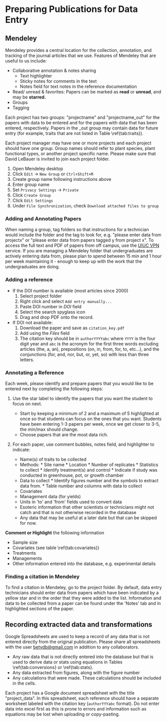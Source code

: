 
# <a id="Section_2.1"></a>  Preparing Publications for Data Entry

## Mendeley

Mendeley provides a central location for the collection, annotation, and tracking of the journal articles that we use. Features of Mendeley that are useful to us include: 

* Collaborative annotation & notes sharing
    * Text highlighter   
    * Sticky notes for comments in the text
    * Notes field for text notes in the reference documentation
* Read/ unread & favorites:
Papers can be marked as **read** or **unread**, and may be **starred.**
* Groups
* Tagging


Each project has two groups: "projectname" and "projectname_out" for the papers with data to be entered and for the papers with data that has been entered, respectively. Papers in the _out group may contain data for future entry (for example, traits that are not listed in Table \ref{tab:traits}). 

Each project manager may have one or more projects and each project should have one group. Group names should refer to plant species, plant functional types, or another project specific name. Please make sure that David LeBauer is invited to join each project folder. 

   1. Open Mendeley desktop
   2. Click `Edit` → `New Group` or `Ctrl+Shift+M`
   3. Create group name following instructions above
   4. Enter group name 
   5. Set `Privacy Settings` → `Private`
   6. Click `Create Group`
   7. Click `Edit Settings`
   8. Under `File Synchronization`, check `Download attached files to group`

### <a id="Section_2.2"></a>  Adding and Annotating Papers  

When naming a group, tag folders so that instructions for a technician would include the folder
and the tag to look for, e.g. "please enter data from projectx" or
"please enter data from papers tagged y from project x".
To access the full text and PDF of papers from off campus, use the [UIUC
VPN](http://www.cites.illinois.edu/vpn/download-install.html) service.
If you are managing a Mendeley folder that undergraduates are actively
entering data from, please plan to spend between 15 min and 1 hour per
week maintaining it - enough to keep up with the work that the
undergraduates are doing.

###  Adding a reference

-   If the DOI number is available (most articles since 2000)
    1.  Select project folder
    2.  Right click and select `Add entry manually...`
    3.  Paste DOI number in *DOI* field
    4.  Select the search spyglass icon
    5.  Drag and drop PDF onto the record.
-   If DOI not available:
    1.  Download the paper and save as `citation_key.pdf`
    2.  Add using the *Files* field
    3.  The citation key should be in `authorYYYYabc` where `YYYY` is
        the four digit year and `abc` is the acronym for the first three
        words excluding articles (the, a, an), prepositions (on, in,
        from, for, to, etc...), and the conjunctions (for, and, nor,
        but, or, yet, so) with less than three letters.

###  Annotating a Reference

Each week, please identify and prepare papers that you would like to be
entered next by completing the following steps:  

1. Use the star label to identify the papers that you want the student
    to focus on next.  
    -   Start by keeping a minimum of 2 and a maximum of 5 highlighted
        at once so that students can focus on the ones that you want.
        Students have been entering 1-3 papers per week, once we get
        closer to 3-5, the min/max should change.  
    -   Choose papers that are the most data rich.  

2. For each paper, use comment bubbles, notes field, and highlighter to indicate:
    -   Name(s) of traits to be collected
    -   Methods:
       * Site name
       * Location
       * Number of replicates
       * Statistics to collect
       * Identify treatment(s) and control
       * Indicate if study was conducted in greenhouse, pot, or growth chamber  
    -   Data to collect
       * Identify figures number and the symbols to extract data from.
       * Table number and columns with data to collect
    -   Covariates
    -   Management data (for yields)
    -   Units in 'to' and 'from' fields used to convert data
    -   Esoteric information that other scientists or technicians might not catch and that is not otherwise recorded in the database
    -   Any data that may be useful at a later date but that can be skipped for now.

**Comment or Highlight** the following information

* Sample size
* Covariates (see table \ref{tab:covariates})
* Treatments
* Managements
* Other information entered into the database, e.g. experimental
    details

###  Finding a citation in Mendeley

To find a citation in Mendeley, go to the project folder. 
By default, data entry technicians should enter data from papers which have been indicated by a yellow star and in the order that they were added to the list.
Information and data to be collected from a paper can be found under the 'Notes' tab and in
highlighted sections of the paper.

<a id="Section 3"></a> 
## Recording extracted data and transformations

Google Spreadsheets are used to keep a record of any data that is not
entered directly from the original publication. Please share all spreadsheets with the user betydb@gmail.com in addition to any collaborators.

* Any raw data that is not directly entered into the database but that
    is used to derive data or stats using equations in Tables \ref{tab:conversions} or \ref{tab:stats}.
* Any data extracted from figures, along with the figure number
* Any calculations that were made. These calculations should be
    included in the cells.

Each project has a Google document spreadsheet with the title "project\_data". 
In this spreadsheet, each reference should have a separate worksheet labeled with the citation key (`authorYYYabc` format). 
Do not enter data into excel first as this is prone to errors and information such as equations may be lost when uploading or copy-pasting.

